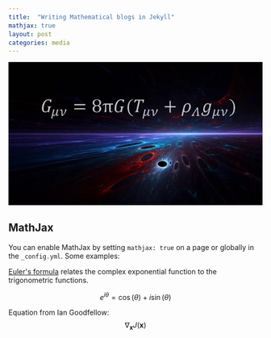 ```yaml
---
title:  "Writing Mathematical blogs in Jekyll"
mathjax: true
layout: post
categories: media
---
```


![General Relativity](/assets/img/general-relativity.jpg)

## MathJax

You can enable MathJax by setting `mathjax: true` on a page or globally in the `_config.yml`. Some examples:

[Euler's formula](https://en.wikipedia.org/wiki/Euler%27s_formula) relates the  complex exponential function to the trigonometric functions.

$$ e^{i\theta}=\cos(\theta)+i\sin(\theta) $$

Equation from Ian Goodfellow:
$$ \nabla_\boldsymbol{x} J(\boldsymbol{x}) $$
